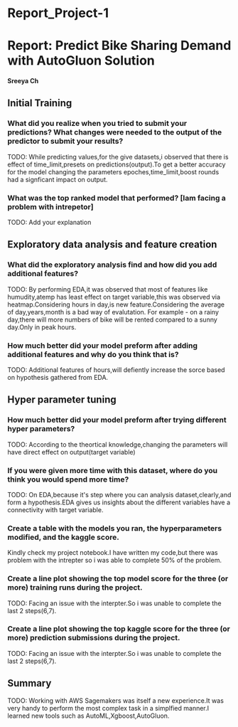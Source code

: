# Report_Project-1
# Report: Predict Bike Sharing Demand with AutoGluon Solution 
#### Sreeya Ch

## Initial Training
### What did you realize when you tried to submit your predictions? What changes were needed to the output of the predictor to submit your results?
TODO: While predicting values,for the give datasets,i observed that there is effect of time_limit,presets on predictions(output).To get a better accuracy for the model changing the parameters epoches,time_limit,boost rounds had a signficant impact on output.

### What was the top ranked model that performed? [Iam facing a problem with intrepetor]
TODO: Add your explanation

## Exploratory data analysis and feature creation
### What did the exploratory analysis find and how did you add additional features?
TODO: By performing EDA,it was observed that most of features like humudity,atemp has least effect on target variable,this was observed via heatmap.Considering hours in day,is new feature.Considering the average of day,years,month is a bad way of evalutation.
For example - on a rainy day,there will more numbers of bike will be rented compared to a sunny day.Only in peak hours.

### How much better did your model preform after adding additional features and why do you think that is?
TODO: Additional features of hours,will defiently increase the sorce based on hypothesis gathered from EDA.

## Hyper parameter tuning
### How much better did your model preform after trying different hyper parameters?
TODO: According to the theortical knowledge,changing the parameters will have direct effect on output(target variable)

### If you were given more time with this dataset, where do you think you would spend more time?
TODO: On EDA,because it's step where you can analysis dataset,clearly,and form a hypothesis.EDA gives us insights about the different variables have a connectivity with target variable.

### Create a table with the models you ran, the hyperparameters modified, and the kaggle score.
Kindly check my project notebook.I have written my code,but there was problem with the intrepter so i was able to complete 50% of the problem.
### Create a line plot showing the top model score for the three (or more) training runs during the project.

TODO: Facing an issue with the interpter.So i was unable to complete the last 2 steps(6,7).

### Create a line plot showing the top kaggle score for the three (or more) prediction submissions during the project.

TODO: Facing an issue with the interpter.So i was unable to complete the last 2 steps(6,7).

## Summary
TODO: Working with AWS Sagemakers was itself a new experience.It was very handy to perform the most complex task in a simplfied manner.I learned new tools such as AutoML,Xgboost,AutoGluon.
